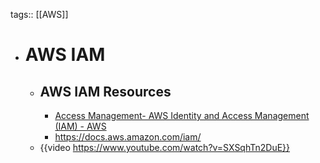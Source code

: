 tags:: [[AWS]]

- # AWS IAM
	- ## AWS IAM Resources
		- [Access Management- AWS Identity and Access Management (IAM) - AWS](https://aws.amazon.com/iam/)
		- https://docs.aws.amazon.com/iam/
	- {{video https://www.youtube.com/watch?v=SXSqhTn2DuE}}